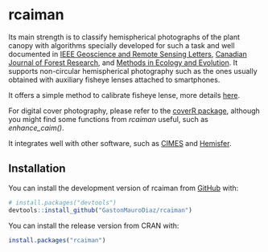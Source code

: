 
<!-- README.md is generated from README.Rmd. Please edit that file -->

# rcaiman

<!-- badges: start -->
<!-- badges: end -->

Its main strength is to classify hemispherical photographs of the plant
canopy with algorithms specially developed for such a task and well
documented in [IEEE Geoscience and Remote Sensing
Letters](https://ieeexplore.ieee.org/document/7103294?arnumber=7103294),
[Canadian Journal of Forest
Research](https://cdnsciencepub.com/doi/full/10.1139/cjfr-2018-0006),
and [Methods in Ecology and
Evolution](https://besjournals.onlinelibrary.wiley.com/doi/10.1111/2041-210X.14059).
It supports non-circular hemispherical photography such as the ones
usually obtained with auxiliary fisheye lenses attached to smartphones.

It offers a simple method to calibrate fisheye lense, more details
[here](https://www.sciencedirect.com/science/article/abs/pii/S0168192324001357?via%3Dihub).

For digital cover photography, please refer to the [coverR
package](https://link.springer.com/article/10.1007/s00468-022-02338-5),
although you might find some functions from *rcaiman* useful, such as
*enhance_caim()*.

It integrates well with other software, such as 
[CIMES](http://jmnw.free.fr/) and
[Hemisfer](https://www.schleppi.ch/patrick/hemisfer/).

## Installation

You can install the development version of rcaiman from
[GitHub](https://github.com/) with:

``` r
# install.packages("devtools")
devtools::install_github("GastonMauroDiaz/rcaiman")
```

You can install the release version from CRAN with:

``` r
install.packages("rcaiman")
```
